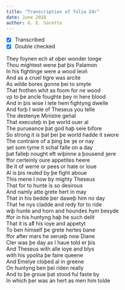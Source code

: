 ```yaml
---
title: "Transcription of folio 24r"
date: June 2018
author: G. E. Saretto
---
```


- [x] Transcribed
- [x] Double checked

They foynen ech at oþer wonder longe  
Thou mightest wene þat þis Palamon  
In his fightinge were a wood leon̄  
And as a cruel tigre was arcite  
As wilde bores gonne þei to smyte  
That frothen whit as foom for ne wood  
vp to þe ancle foughte þey in here blood  
And in þis wise I lete hem fightyng dwelle  
And forþ I wole of Theseus you telle  
The destenye Ministre gen̉al  
That executeþ in þe world ouer al  
The purueance þat god haþ seie bifore  
So strong it is þat þei þe world hadde it swore  
The contraire of a þing be ȝe or nay  
ȝet som tyme it schal falle on a day  
þat falleþ nought eft wiþinne a þousend ȝere  
ffor certeinly oure appetites heere  
Be it of werre or pees or hate or loue  
Al is þis reuled by þe fight aboue  
This mene I now by mighty Theseus  
That for to hunte is so desirous  
And namly atte grete hert in may  
That in his bedde þer daweþ him no day  
That he nys cladde and redy for to ride  
wiþ hunte and horn and houndes hym besyde  
ffor in his huntyng haþ he such delit  
That it is aỻ his ioye and appetyt  
To ben himself þe grete hertes bane  
ffor after mars he serueþ now Diane  
Cler was þe day as I haue told er þis  
And Theseus with alle ioye and blys  
with his ypolita þe faire queene  
And Emelye cloþed al in greene  
On huntyng ben þei riden really  
And to þe groue þat stood ful faste by  
In which þer was an hert as men him tolde  
